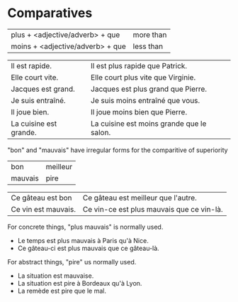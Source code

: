 # Comparatives

|                                  |           |
|----------------------------------|-----------|
| plus + <adjective/adverb> + que  | more than |
| moins + <adjective/adverb> + que | less than |

|                        |                                           |
|------------------------|-------------------------------------------|
| Il est rapide.         | Il est plus rapide que Patrick.           |
| Elle court vite.       | Elle court plus vite que Virginie.        |
| Jacques est grand.     | Jacques est plus grand que Pierre.        |
| Je suis entraîné.      | Je suis moins entraîné que vous.          |
| Il joue bien.          | Il joue moins bien que Pierre.            |
| La cuisine est grande. | La cuisine est moins grande que le salon. |

"bon" and "mauvais" have irregular forms for the comparitive of superiority

|         |          |
|---------|----------|
| bon     | meilleur |
| mauvais | pire     |

|                     |                                           |
|---------------------|-------------------------------------------|
| Ce gâteau est bon   | Ce gâteau est meilleur que l'autre.       |
| Ce vin est mauvais. | Ce vin-ce est plus mauvais que ce vin-là. |

For concrete things, "plus mauvais" is normally used.

* Le temps est plus mauvais à Paris qu'à Nice.
* Ce gâteau-ci est plus mauvais que ce gâteau-là.

For abstract things, "pire" us normally used.

* La situation est mauvaise.
* La situation est pire à Bordeaux qu'à Lyon.
* La remède est pire que le mal.
